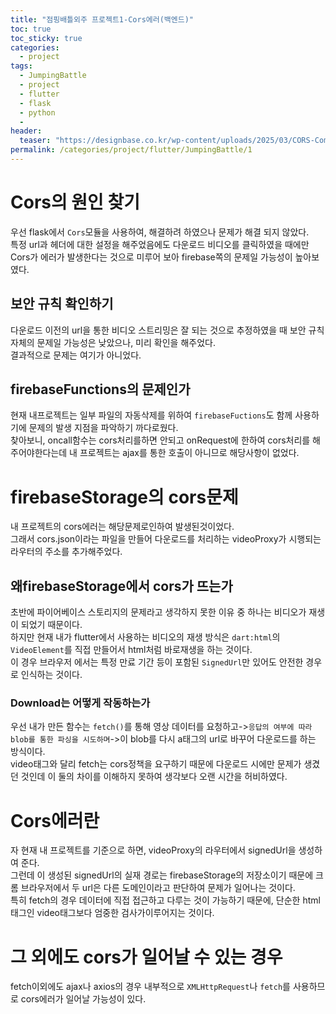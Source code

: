 ```yaml
---
title: "점핑배틀외주 프로젝트1-Cors에러(백엔드)"
toc: true
toc_sticky: true
categories:
  - project
tags:
  - JumpingBattle
  - project
  - flutter
  - flask
  - python
  - 
header:
  teaser: "https://designbase.co.kr/wp-content/uploads/2025/03/CORS-Computing-by-designbase.png"
permalink: /categories/project/flutter/JumpingBattle/1
---
```

# Cors의 원인 찾기
우선 flask에서 `Cors`모듈을 사용하여, 해결하려 하였으나 문제가 해결 되지 않았다.<br>
특정 url과 헤더에 대한 설정을 해주었음에도 다운로드 비디오를 클릭하였을 때에만 Cors가 에러가 발생한다는 것으로 미루어 보아 firebase쪽의 문제일 가능성이 높아보였다.
## 보안 규칙 확인하기
다운로드 이전의 url을 통한 비디오 스트리밍은 잘 되는 것으로 추정하였을 때 보안 규칙 자체의 문제일 가능성은 낮았으나, 미리 확인을 해주었다.<br>
결과적으로 문제는 여기가 아니었다.
## firebaseFunctions의 문제인가
현재 내프로젝트는 일부 파일의 자동삭제를 위하여 `firebaseFuctions`도 함께 사용하기에 문제의 발생 지점을 파악하기 까다로웠다.<br>
찾아보니, oncall함수는 cors처리를하면 안되고 onRequest에 한하여 cors처리를 해주어야한다는데 내 프로젝트는 ajax를 통한 호출이 아니므로 해당사항이 없었다.
# firebaseStorage의 cors문제
내 프로젝트의 cors에러는 해당문제로인하여 발생된것이었다.<br>
그래서 cors.json이라는 파일을 만들어 다운로드를 처리하는 videoProxy가 시행되는 라우터의 주소를 추가해주었다.
## 왜firebaseStorage에서 cors가 뜨는가
초반에 파이어베이스 스토리지의 문제라고 생각하지 못한 이유 중 하나는 비디오가 재생이 되었기 때문이다.<br>
하지만 현재 내가 flutter에서 사용하는 비디오의 재생 방식은 `dart:html`의 `VideoElement`를 직접 만들어서 html처럼 바로재생을 하는 것이다.<br>
이 경우 브라우저 에서는 특정 만료 기간 등이 포함된 `SignedUrl`만 있어도 안전한 경우로 인식하는 것이다.
### Download는 어떻게 작동하는가
우선 내가 만든 함수는 `fetch()`를 통해 영상 데이터를 요청하고->`응답의 여부에 따라 blob를 통한 파싱을 시도하며`->이 blob를 다시 a태그의 url로 바꾸어 다운로드를 하는 방식이다.<br>
video태그와 달리 fetch는 cors정책을 요구하기 때문에 다운로드 시에만 문제가 생겼던 것인데 이 둘의 차이를 이해하지 못하여 생각보다 오랜 시간을 허비하였다.
# Cors에러란
자 현재 내 프로젝트를 기준으로 하면, videoProxy의 라우터에서 signedUrl을 생성하여 준다.<br>
그런데 이 생성된 signedUrl의 실재 경로는 firebaseStorage의 저장소이기 때문에 크롬 브라우저에서 두 url은 다른 도메인이라고 판단하여 문제가 일어나는 것이다.<br>
특히 fetch의 경우 데이터에 직접 접근하고 다루는 것이 가능하기 때문에, 단순한 html태그인 video태그보다 엄중한 검사가이루어지는 것이다.
# 그 외에도 cors가 일어날 수 있는 경우
fetch이외에도 ajax나 axios의 경우 내부적으로 `XMLHttpRequest`나 `fetch`를 사용하므로 cors에러가 일어날 가능성이 있다.
